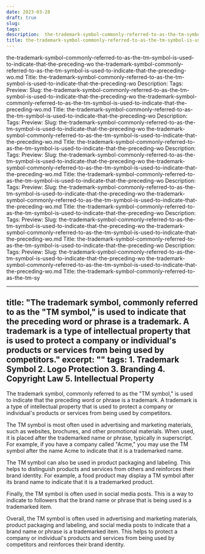 ```yaml
---
date: 2023-03-28
draft: true
slug: 
tags: 
description:  the-trademark-symbol-commonly-referred-to-as-the-tm-symbol-is-used-to-indicate-that-the-preceding-wo
title: the-trademark-symbol-commonly-referred-to-as-the-tm-symbol-is-used-to-indicate-that-the-preceding-wo.md
---
```

the-trademark-symbol-commonly-referred-to-as-the-tm-symbol-is-used-to-indicate-that-the-preceding-wo
the-trademark-symbol-commonly-referred-to-as-the-tm-symbol-is-used-to-indicate-that-the-preceding-wo.md
Title: the-trademark-symbol-commonly-referred-to-as-the-tm-symbol-is-used-to-indicate-that-the-preceding-wo
Description:
Tags:
Preview:
Slug: the-trademark-symbol-commonly-referred-to-as-the-tm-symbol-is-used-to-indicate-that-the-preceding-wo
the-trademark-symbol-commonly-referred-to-as-the-tm-symbol-is-used-to-indicate-that-the-preceding-wo.md
Title: the-trademark-symbol-commonly-referred-to-as-the-tm-symbol-is-used-to-indicate-that-the-preceding-wo
Description:
Tags:
Preview:
Slug: the-trademark-symbol-commonly-referred-to-as-the-tm-symbol-is-used-to-indicate-that-the-preceding-wo
the-trademark-symbol-commonly-referred-to-as-the-tm-symbol-is-used-to-indicate-that-the-preceding-wo.md
Title: the-trademark-symbol-commonly-referred-to-as-the-tm-symbol-is-used-to-indicate-that-the-preceding-wo
Description:
Tags:
Preview:
Slug: the-trademark-symbol-commonly-referred-to-as-the-tm-symbol-is-used-to-indicate-that-the-preceding-wo
the-trademark-symbol-commonly-referred-to-as-the-tm-symbol-is-used-to-indicate-that-the-preceding-wo.md
Title: the-trademark-symbol-commonly-referred-to-as-the-tm-symbol-is-used-to-indicate-that-the-preceding-wo
Description:
Tags:
Preview:
Slug: the-trademark-symbol-commonly-referred-to-as-the-tm-symbol-is-used-to-indicate-that-the-preceding-wo
the-trademark-symbol-commonly-referred-to-as-the-tm-symbol-is-used-to-indicate-that-the-preceding-wo.md
Title: the-trademark-symbol-commonly-referred-to-as-the-tm-symbol-is-used-to-indicate-that-the-preceding-wo
Description:
Tags:
Preview:
Slug: the-trademark-symbol-commonly-referred-to-as-the-tm-symbol-is-used-to-indicate-that-the-preceding-wo
the-trademark-symbol-commonly-referred-to-as-the-tm-symbol-is-used-to-indicate-that-the-preceding-wo.md
Title: the-trademark-symbol-commonly-referred-to-as-the-tm-symbol-is-used-to-indicate-that-the-preceding-wo
Description:
Tags:
Preview:
Slug: the-trademark-symbol-commonly-referred-to-as-the-tm-symbol-is-used-to-indicate-that-the-preceding-wo
the-trademark-symbol-commonly-referred-to-as-the-tm-symbol-is-used-to-indicate-that-the-preceding-wo.md
Title: the-trademark-symbol-commonly-referred-to-as-the-tm-sy

---
title: "The trademark symbol, commonly referred to as the "TM symbol," is used to indicate that the preceding word or phrase is a trademark. A trademark is a type of intellectual property that is used to protect a company or individual's products or services from being used by competitors."
excerpt: ""
tags: 1. Trademark Symbol
2. Logo Protection
3. Branding
4. Copyright Law
5. Intellectual Property
---

The trademark symbol, commonly referred to as the "TM symbol," is used to indicate that the preceding word or phrase is a trademark. A trademark is a type of intellectual property that is used to protect a company or individual's products or services from being used by competitors.

The TM symbol is most often used in advertising and marketing materials, such as websites, brochures, and other promotional materials. When used, it is placed after the trademarked name or phrase, typically in superscript. For example, if you have a company called "Acme," you may use the TM symbol after the name Acme to indicate that it is a trademarked name.

The TM symbol can also be used in product packaging and labeling. This helps to distinguish products and services from others and reinforces their brand identity. For example, a food product may display a TM symbol after its brand name to indicate that it is a trademarked product.

Finally, the TM symbol is often used in social media posts. This is a way to indicate to followers that the brand name or phrase that is being used is a trademarked item.

Overall, the TM symbol is often used in advertising and marketing materials, product packaging and labeling, and social media posts to indicate that a brand name or phrase is a trademarked item. This helps to protect a company or individual's products and services from being used by competitors and reinforces their brand identity.